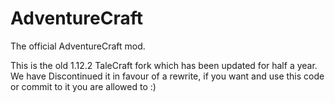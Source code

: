 # AdventureCraft
The official AdventureCraft mod.

This is the old 1.12.2 TaleCraft fork which has been updated for half a year.
We have Discontinued it in favour of a rewrite, if you want and use this code or commit to it you are allowed to :)
